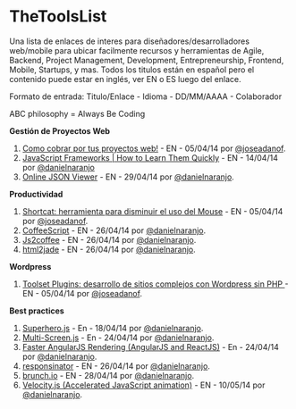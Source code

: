 TheToolsList
============

Una lista de enlaces de interes para diseñadores/desarrolladores web/mobile para ubicar facilmente recursos y herramientas de Agile, Backend, Project Management, Development, Entrepreneurship, Frontend, Mobile, Startups, y mas. Todos los titulos están en español pero el contenido puede estar en inglés, ver EN o ES luego del enlace. 

Formato de entrada: Titulo/Enlace -  Idioma - DD/MM/AAAA - Colaborador

ABC philosophy = Always Be Coding

**Gestión de Proyectos Web**

1.  [Como cobrar por tus proyectos web!](http://www.sitepoint.com/series/how-to-charge/) - EN - 05/04/14 por [@joseadanof](https://github.com/joseadanof/).
2.  [JavaScript Frameworks | How to Learn Them Quickly](http://www.funnyant.com/javascript-frameworks/) - EN - 14/04/14 por [@danielnaranjo](https://github.com/danielnaranjo)
3.  [Online JSON Viewer](http://jsonviewer.stack.hu/) - EN - 29/04/14 por [@danielnaranjo](https://github.com/danielnaranjo).


**Productividad**

1.  [Shortcat: herramienta para disminuir el uso del Mouse](http://shortcatapp.com/) - EN - 05/04/14 por [@joseadanof](https://github.com/joseadanof/).
2.  [CoffeeScript](http://coffeescript.org/) - EN - 26/04/14 por [@danielnaranjo](https://github.com/danielnaranjo).
3.  [Js2coffee](http://js2coffee.org/) - EN - 26/04/14 por [@danielnaranjo](https://github.com/danielnaranjo).
4.  [html2jade](http://html2jade.com/) - EN - 26/04/14 por [@danielnaranjo](https://github.com/danielnaranjo).

**Wordpress**

1. [Toolset Plugins: desarrollo de sitios complejos con Wordpress sin PHP ](http://wp-types.com/) - EN - 05/04/14 por [@joseadanof](https://github.com/joseadanof/).

**Best practices**

1. [Superhero.js](http://superherojs.com/) - En - 18/04/14 por [@danielnaranjo](https://github.com/danielnaranjo).
2. [Multi-Screen.js](http://www.ian-devries.com/multiscreenjs/) - En - 24/04/14 por [@danielnaranjo](https://github.com/danielnaranjo).
3. [Faster AngularJS Rendering (AngularJS and ReactJS)](http://www.williambrownstreet.net/blog/2014/04/faster-angularjs-rendering-angularjs-and-reactjs/) - En - 24/04/14 por [@danielnaranjo](https://github.com/danielnaranjo).
4. [responsinator](http://www.responsinator.com/) - EN - 26/04/14 por [@danielnaranjo](https://github.com/danielnaranjo).
5. [brunch.io](http://brunch.io/) - EN - 28/04/14 por [@danielnaranjo](https://github.com/danielnaranjo).
6. [Velocity.js (Accelerated JavaScript animation)](http://julian.com/research/velocity/) - EN - 10/05/14 por [@danielnaranjo](https://github.com/danielnaranjo).

